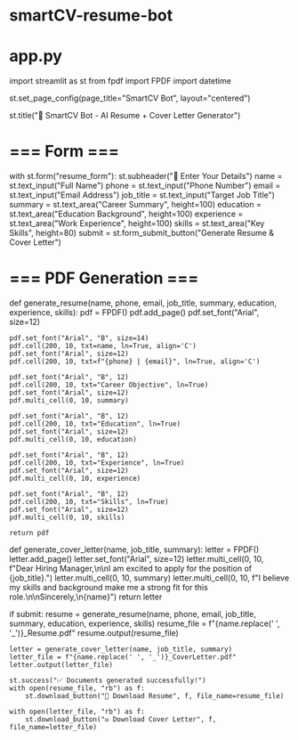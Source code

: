 # smartCV-resume-bot
# app.py
import streamlit as st
from fpdf import FPDF
import datetime

st.set_page_config(page_title="SmartCV Bot", layout="centered")

st.title("📄 SmartCV Bot - AI Resume + Cover Letter Generator")

# === Form ===
with st.form("resume_form"):
    st.subheader("📝 Enter Your Details")
    name = st.text_input("Full Name")
    phone = st.text_input("Phone Number")
    email = st.text_input("Email Address")
    job_title = st.text_input("Target Job Title")
    summary = st.text_area("Career Summary", height=100)
    education = st.text_area("Education Background", height=100)
    experience = st.text_area("Work Experience", height=100)
    skills = st.text_area("Key Skills", height=80)
    submit = st.form_submit_button("Generate Resume & Cover Letter")

# === PDF Generation ===
def generate_resume(name, phone, email, job_title, summary, education, experience, skills):
    pdf = FPDF()
    pdf.add_page()
    pdf.set_font("Arial", size=12)

    pdf.set_font("Arial", "B", size=14)
    pdf.cell(200, 10, txt=name, ln=True, align='C')
    pdf.set_font("Arial", size=12)
    pdf.cell(200, 10, txt=f"{phone} | {email}", ln=True, align='C')

    pdf.set_font("Arial", "B", 12)
    pdf.cell(200, 10, txt="Career Objective", ln=True)
    pdf.set_font("Arial", size=12)
    pdf.multi_cell(0, 10, summary)

    pdf.set_font("Arial", "B", 12)
    pdf.cell(200, 10, txt="Education", ln=True)
    pdf.set_font("Arial", size=12)
    pdf.multi_cell(0, 10, education)

    pdf.set_font("Arial", "B", 12)
    pdf.cell(200, 10, txt="Experience", ln=True)
    pdf.set_font("Arial", size=12)
    pdf.multi_cell(0, 10, experience)

    pdf.set_font("Arial", "B", 12)
    pdf.cell(200, 10, txt="Skills", ln=True)
    pdf.set_font("Arial", size=12)
    pdf.multi_cell(0, 10, skills)

    return pdf

def generate_cover_letter(name, job_title, summary):
    letter = FPDF()
    letter.add_page()
    letter.set_font("Arial", size=12)
    letter.multi_cell(0, 10, f"Dear Hiring Manager,\n\nI am excited to apply for the position of {job_title}.")
    letter.multi_cell(0, 10, summary)
    letter.multi_cell(0, 10, f"I believe my skills and background make me a strong fit for this role.\n\nSincerely,\n{name}")
    return letter

if submit:
    resume = generate_resume(name, phone, email, job_title, summary, education, experience, skills)
    resume_file = f"{name.replace(' ', '_')}_Resume.pdf"
    resume.output(resume_file)

    letter = generate_cover_letter(name, job_title, summary)
    letter_file = f"{name.replace(' ', '_')}_CoverLetter.pdf"
    letter.output(letter_file)

    st.success("✅ Documents generated successfully!")
    with open(resume_file, "rb") as f:
        st.download_button("📄 Download Resume", f, file_name=resume_file)

    with open(letter_file, "rb") as f:
        st.download_button("✉ Download Cover Letter", f, file_name=letter_file)

